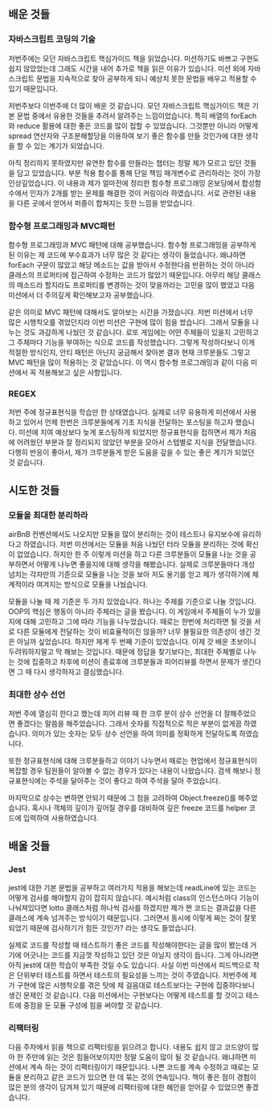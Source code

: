 ## 배운 것들

### 자바스크립트 코딩의 기술

저번주에는 모던 자바스크립트 핵심가이드 책을 읽었습니다. 미션하기도 바쁘고 구현도 쉽지 않았었는데 그래도 시간을 내어 추가로 책을 읽은 이유가 있습니다. 미션 외에 자바스크립트 문법을 지속적으로 찾아 공부하게 되니 예상치 못한 문법을 배우고 적용할 수 있기 때문입니다.

저번주보다 이번주에 더 많이 배운 것 같습니다. 모던 자바스크립트 핵심가이드 책은 기본 문법 중에서 유용한 것들을 추려서 알려주는 느낌이었습니다. 특히 배열의 forEach와 reduce 활용에 대한 좋은 코드를 많이 접할 수 있었습니다. 그것뿐만 아니라 어떻게 spread 연산자와 구조분해할당을 이용하여 보기 좋은 함수를 만들 것인가에 대한 생각을 할 수 있는 계기가 되었습니다.

아직 정리하지 못하였지만 유연한 함수를 만들라는 챕터는 정말 제가 모르고 있던 것들을 담고 있었습니다. 부분 적용 함수를 통해 단일 책임 매개변수로 관리하라는 것이 가장 인상깊었습니다. 이 내용과 제가 얼마전에 정리한 함수형 프로그래밍 온보딩에서 합성함수에서 인자가 2개를 받는 문제를 해결한 것이 커링이라 하였습니다. 서로 관련된 내용을 다른 곳에서 얻어서 퍼즐이 합쳐지는 듯한 느낌을 받았습니다.

### 함수형 프로그래밍과 MVC패턴

함수형 프로그래밍과 MVC 패턴에 대해 공부했습니다. 함수형 프로그래밍을 공부하게 된 이유는 제 코드에 부수효과가 너무 많은 것 같다는 생각이 들었습니다. 왜냐하면 forEach 구문이 많았고 해당 메소드는 값을 받아서 수정한다음 반환하는 것이 아니라 클래스의 프로퍼티에 접근하여 수정하는 코드가 많았기 때문입니다. 아무리 해당 클래스의 메소드라 할지라도 프로퍼티를 변경하는 것이 맞을까라는 고민을 많이 했었고 다음 미션에서 더 주의깊게 확인해보고자 공부했습니다.

같은 의미로 MVC 패턴에 대해서도 알아보는 시간을 가졌습니다. 저번 미션에서 너무 많은 시행착오를 겪었던지라 이번 미션은 구현에 많이 힘을 썼습니다. 그래서 모듈을 나누는 것도 과감하게 나눴던 것 같습니다. 로또 게임에는 어떤 주체들이 있을지 고민하고 그 주체마다 기능을 부여하는 식으로 코드를 작성했습니다. 그렇게 작성하다보니 이게 적절한 방식인지, 안티 패턴은 아닌지 궁금해서 찾아본 결과 현재 크루분들도 그렇고 MVC 패턴을 많이 적용하는 것 같았습니다. 이 역시 함수형 프로그래밍과 같이 다음 미션에서 꼭 적용해보고 싶은 사항입니다.

### REGEX

저번 주에 정규표현식을 학습만 한 상태였습니다. 실제로 너무 유용하게 미션에서 사용하고 있어서 언제 한번은 크루분들에게 기초 지식을 전달하는 포스팅을 하고자 했습니다. 미션에 치여 예상보다 늦게 포스팅하게 되었지만 정규표현식을 접하면서 제가 처음에 어려웠던 부분과 잘 정리되지 않았던 부분을 모아서 스텝별로 지식을 전달했습니다. 다행히 반응이 좋아서, 제가 크루분들게 받은 도움을 갚을 수 있는 좋은 계기가 되었던 것 같습니다.

## 시도한 것들

### 모듈을 최대한 분리하라

airBnB 컨벤션에서도 나오지만 모듈을 많이 분리하는 것이 테스트나 유지보수에 유리하다고 하였습니다. 저번 미션에서는 모듈을 처음 나눴던 터라 모듈을 분리하는 것에 확신이 없었습니다. 하지만 한 주 이렇게 미션을 하고 다른 크루분들이 모듈을 나눈 것을 공부하면서 어떻게 나누면 좋을지에 대해 생각을 해봤습니다. 실제로 크루분들마다 개성 넘치는 각자만의 기준으로 모듈을 나눈 것을 보아 저도 용기를 얻고 제가 생각하기에 체계적이라 여겨지는 방식으로 모듈을 나눴습니다.

모듈을 나눌 때 제 기준은 두 가지 있었습니다. 하나는 주체를 기준으로 나눌 것입니다. OOP의 핵심은 행동이 아니라 주체라는 글을 봤습니다. 이 게임에서 주체들이 누가 있을지에 대해 고민하고 그에 따라 기능을 나누었습니다. 때로는 한번에 처리하면 될 것을 서로 다른 모듈에게 전달하는 것이 비효율적이진 않을까? 너무 불필요한 의존성이 생긴 것은 아닐까 싶었습니다. 하지만 제게 두 번째 기준이 있었습니다. 이제 갓 배운 초보이니 두려워하지말고 막 해보는 것입니다. 때문에 정답을 찾기보다는, 최대한 주체별로 나누는 것에 집중하고 차후에 미션이 종료후에 크루분들과 피어리뷰를 하면서 문제가 생긴다면 그 때 다시 생각하자고 결심했습니다.

### 최대한 상수 선언

저번 주에 열심히 한다고 했는데 피어 리뷰 때 한 크루 분이 상수 선언을 더 잘해주었으면 좋겠다는 말씀을 해주었습니다. 그래서 숫자를 직접적으로 적은 부분이 없게끔 하였습니다. 의미가 있는 숫자는 모두 상수 선언을 하여 의미를 정확하게 전달하도록 하였습니다.

또한 정규표현식에 대해 크루분들하고 이야기 나누면서 때로는 현업에서 정규표현식이 복잡할 경우 팀원들이 알아볼 수 없는 경우가 있다는 내용이 나왔습니다. 검색 해보니 정규표현식에는 주석을 달아주는 것이 좋다고 하여 주석을 달아 주었습니다.

마지막으로 상수는 변하면 안되기 때문에 그 점을 고려하여 Object.freeze()를 해주었습니다. 혹시나 객체의 깊이가 깊어질 경우를 대비하여 깊은 freeze 코드를 helper 코드에 입력하여 사용하였습니다.

## 배울 것들

### Jest

jest에 대한 기본 문법을 공부하고 여러가지 적용을 해보는데 readLine에 있는 코드는 어떻게 검사를 해야할지 감이 잡히지 않습니다. 예시처럼 class의 인스턴스마다 기능이 나눠져있다면 lotto 클래스처럼 하나씩 검사를 하겠지만 제가 짠 코드는 결과값을 다른 클래스에 계속 넘겨주는 방식이기 때문입니다. 그러면서 동시에 이렇게 짜는 것이 잘못되었기 때문에 검사하기가 힘든 것인가? 라는 생각도 들었습니다.

실제로 코드를 작성할 때 테스트하기 좋은 코드를 작성해야한다는 글을 많이 봤는데 거기에 어긋나는 코드를 지금껏 작성하고 있던 것은 아닐지 생각이 듭니다. 그게 아니라면 아직 jest에 대한 학습이 부족한 것일 수도 있습니다. 사실 이번 미션에서 피드백으로 작은 단위부터 테스트를 하면서 테스트의 필요성을 느끼는 것이 주였습니다. 저번주에 제가 구현에 많은 시행착오를 겪은 탓에 제 걸음대로 테스트보다는 구현에 집중하다보니 생긴 문제인 것 같습니다. 다음 미션에서는 구현보다는 어떻게 테스트를 할 것이고 테스트에 중점을 둔 모듈 구성에 힘을 써야할 것 같습니다.

### 리팩터링

다음 주차에서 읽을 책으로 리팩터링을 읽으려고 합니다. 내용도 쉽지 않고 코드양이 많아 한 주만에 읽는 것은 힘들어보이지만 정말 도움이 많이 될 것 같습니다. 왜냐하면 미션에서 계속 하는 것이 리팩터링이기 때문입니다. 나쁜 코드를 계속 수정하고 때로는 모듈을 분리하고 같은 코드가 있으면 한 데 묶는 것의 연속입니다. 책이 좋은 점이 경험이 많은 분의 생각이 담겨져 있기 때문에 리팩터링에 대한 혜안을 얻어갈 수 있었으면 좋겠습니다.
